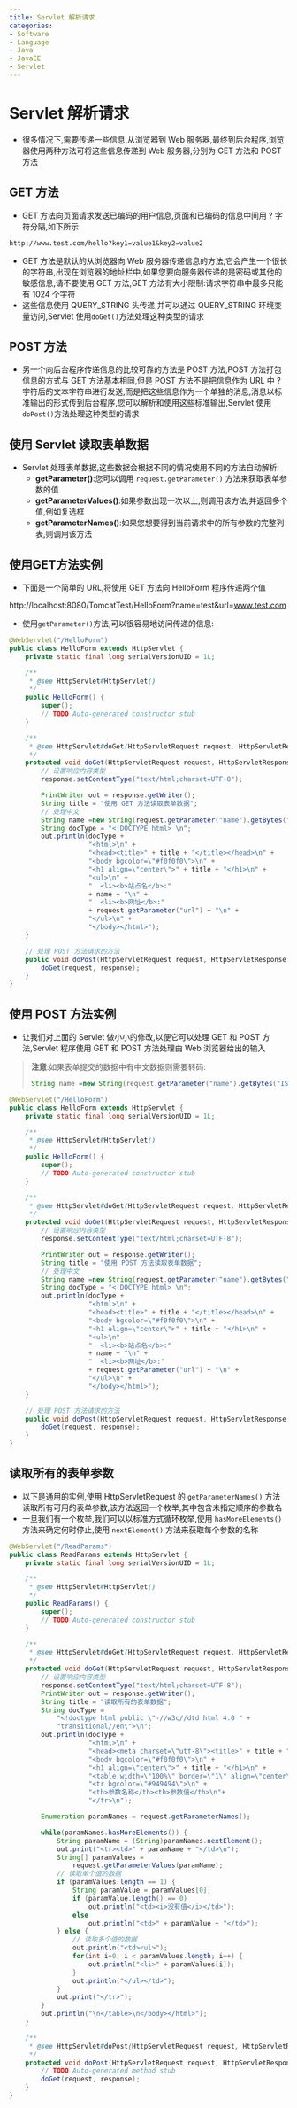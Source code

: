 ```yaml
---
title: Servlet 解析请求
categories:
- Software
- Language
- Java
- JavaEE
- Servlet
---
```

# Servlet 解析请求

- 很多情况下,需要传递一些信息,从浏览器到 Web 服务器,最终到后台程序,浏览器使用两种方法可将这些信息传递到 Web 服务器,分别为 GET 方法和 POST 方法

## GET 方法

- GET 方法向页面请求发送已编码的用户信息,页面和已编码的信息中间用 ? 字符分隔,如下所示:

```
http://www.test.com/hello?key1=value1&key2=value2
```

- GET 方法是默认的从浏览器向 Web 服务器传递信息的方法,它会产生一个很长的字符串,出现在浏览器的地址栏中,如果您要向服务器传递的是密码或其他的敏感信息,请不要使用 GET 方法,GET 方法有大小限制:请求字符串中最多只能有 1024 个字符
- 这些信息使用 QUERY_STRING 头传递,并可以通过 QUERY_STRING 环境变量访问,Servlet 使用`doGet()`方法处理这种类型的请求

## POST 方法

- 另一个向后台程序传递信息的比较可靠的方法是 POST 方法,POST 方法打包信息的方式与 GET 方法基本相同,但是 POST 方法不是把信息作为 URL 中 ? 字符后的文本字符串进行发送,而是把这些信息作为一个单独的消息,消息以标准输出的形式传到后台程序,您可以解析和使用这些标准输出,Servlet 使用`doPost()`方法处理这种类型的请求

## 使用 Servlet 读取表单数据

- Servlet 处理表单数据,这些数据会根据不同的情况使用不同的方法自动解析:
    - **getParameter()**:您可以调用 `request.getParameter()` 方法来获取表单参数的值
    - **getParameterValues()**:如果参数出现一次以上,则调用该方法,并返回多个值,例如复选框
    - **getParameterNames()**:如果您想要得到当前请求中的所有参数的完整列表,则调用该方法

## 使用GET方法实例

- 下面是一个简单的 URL,将使用 GET 方法向 HelloForm 程序传递两个值

http://localhost:8080/TomcatTest/HelloForm?name=test&url=www.test.com

- 使用`getParameter()`方法,可以很容易地访问传递的信息:

```java
@WebServlet("/HelloForm")
public class HelloForm extends HttpServlet {
    private static final long serialVersionUID = 1L;

    /**
     * @see HttpServlet#HttpServlet()
     */
    public HelloForm() {
        super();
        // TODO Auto-generated constructor stub
    }

    /**
     * @see HttpServlet#doGet(HttpServletRequest request, HttpServletResponse response)
     */
    protected void doGet(HttpServletRequest request, HttpServletResponse response) throws ServletException, IOException {
        // 设置响应内容类型
        response.setContentType("text/html;charset=UTF-8");

        PrintWriter out = response.getWriter();
        String title = "使用 GET 方法读取表单数据";
        // 处理中文
        String name =new String(request.getParameter("name").getBytes("ISO-8859-1"),"UTF-8");
        String docType = "<!DOCTYPE html> \n";
        out.println(docType +
                    "<html>\n" +
                    "<head><title>" + title + "</title></head>\n" +
                    "<body bgcolor=\"#f0f0f0\">\n" +
                    "<h1 align=\"center\">" + title + "</h1>\n" +
                    "<ul>\n" +
                    "  <li><b>站点名</b>:"
                    + name + "\n" +
                    "  <li><b>网址</b>:"
                    + request.getParameter("url") + "\n" +
                    "</ul>\n" +
                    "</body></html>");
    }

    // 处理 POST 方法请求的方法
    public void doPost(HttpServletRequest request, HttpServletResponse response) throws ServletException, IOException {
        doGet(request, response);
    }
}
```

## 使用 POST 方法实例

- 让我们对上面的 Servlet 做小小的修改,以便它可以处理 GET 和 POST 方法,Servlet 程序使用 GET 和 POST 方法处理由 Web 浏览器给出的输入

> **注意**:如果表单提交的数据中有中文数据则需要转码:
>
> ```java
> String name =new String(request.getParameter("name").getBytes("ISO8859-1"),"UTF-8");
> ```

```java
@WebServlet("/HelloForm")
public class HelloForm extends HttpServlet {
    private static final long serialVersionUID = 1L;

    /**
     * @see HttpServlet#HttpServlet()
     */
    public HelloForm() {
        super();
        // TODO Auto-generated constructor stub
    }

    /**
     * @see HttpServlet#doGet(HttpServletRequest request, HttpServletResponse response)
     */
    protected void doGet(HttpServletRequest request, HttpServletResponse response) throws ServletException, IOException {
        // 设置响应内容类型
        response.setContentType("text/html;charset=UTF-8");

        PrintWriter out = response.getWriter();
        String title = "使用 POST 方法读取表单数据";
        // 处理中文
        String name =new String(request.getParameter("name").getBytes("ISO8859-1"),"UTF-8");
        String docType = "<!DOCTYPE html> \n";
        out.println(docType +
                    "<html>\n" +
                    "<head><title>" + title + "</title></head>\n" +
                    "<body bgcolor=\"#f0f0f0\">\n" +
                    "<h1 align=\"center\">" + title + "</h1>\n" +
                    "<ul>\n" +
                    "  <li><b>站点名</b>:"
                    + name + "\n" +
                    "  <li><b>网址</b>:"
                    + request.getParameter("url") + "\n" +
                    "</ul>\n" +
                    "</body></html>");
    }

    // 处理 POST 方法请求的方法
    public void doPost(HttpServletRequest request, HttpServletResponse response) throws ServletException, IOException {
        doGet(request, response);
    }
}
```

## 读取所有的表单参数

- 以下是通用的实例,使用 HttpServletRequest 的 `getParameterNames()` 方法读取所有可用的表单参数,该方法返回一个枚举,其中包含未指定顺序的参数名
- 一旦我们有一个枚举,我们可以以标准方式循环枚举,使用 `hasMoreElements()` 方法来确定何时停止,使用 `nextElement()` 方法来获取每个参数的名称

```java
@WebServlet("/ReadParams")
public class ReadParams extends HttpServlet {
    private static final long serialVersionUID = 1L;

    /**
     * @see HttpServlet#HttpServlet()
     */
    public ReadParams() {
        super();
        // TODO Auto-generated constructor stub
    }

    /**
     * @see HttpServlet#doGet(HttpServletRequest request, HttpServletResponse response)
     */
    protected void doGet(HttpServletRequest request, HttpServletResponse response) throws ServletException, IOException {
        // 设置响应内容类型
        response.setContentType("text/html;charset=UTF-8");
        PrintWriter out = response.getWriter();
        String title = "读取所有的表单数据";
        String docType =
            "<!doctype html public \"-//w3c//dtd html 4.0 " +
            "transitional//en\">\n";
        out.println(docType +
                    "<html>\n" +
                    "<head><meta charset=\"utf-8\"><title>" + title + "</title></head>\n" +
                    "<body bgcolor=\"#f0f0f0\">\n" +
                    "<h1 align=\"center\">" + title + "</h1>\n" +
                    "<table width=\"100%\" border=\"1\" align=\"center\">\n" +
                    "<tr bgcolor=\"#949494\">\n" +
                    "<th>参数名称</th><th>参数值</th>\n"+
                    "</tr>\n");

        Enumeration paramNames = request.getParameterNames();

        while(paramNames.hasMoreElements()) {
            String paramName = (String)paramNames.nextElement();
            out.print("<tr><td>" + paramName + "</td>\n");
            String[] paramValues =
                request.getParameterValues(paramName);
            // 读取单个值的数据
            if (paramValues.length == 1) {
                String paramValue = paramValues[0];
                if (paramValue.length() == 0)
                    out.println("<td><i>没有值</i></td>");
                else
                    out.println("<td>" + paramValue + "</td>");
            } else {
                // 读取多个值的数据
                out.println("<td><ul>");
                for(int i=0; i < paramValues.length; i++) {
                    out.println("<li>" + paramValues[i]);
                }
                out.println("</ul></td>");
            }
            out.print("</tr>");
        }
        out.println("\n</table>\n</body></html>");
    }

    /**
     * @see HttpServlet#doPost(HttpServletRequest request, HttpServletResponse response)
     */
    protected void doPost(HttpServletRequest request, HttpServletResponse response) throws ServletException, IOException {
        // TODO Auto-generated method stub
        doGet(request, response);
    }
}
```
